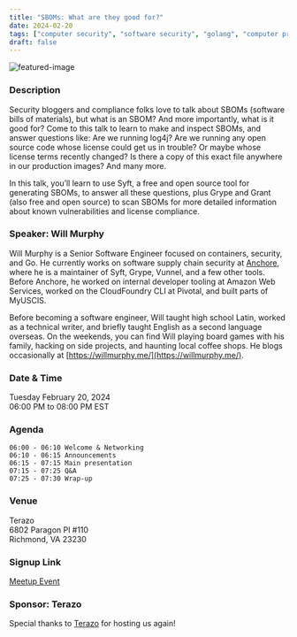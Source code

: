 ```yaml
---
title: "SBOMs: What are they good for?"
date: 2024-02-20
tags: ["computer security", "software security", "golang", "computer programming", "software development", "meetup"]
draft: false
---
```


![featured-image](/images/2024-02-20-img.jpeg)

### Description
Security bloggers and compliance folks love to talk about SBOMs (software bills of materials), but what is an SBOM? And more importantly, what is it good for? Come to this talk to learn to make and inspect SBOMs, and answer questions like: Are we running log4j? Are we running any open source code whose license could get us in trouble? Or maybe whose license terms recently changed? Is there a copy of this exact file anywhere in our production images? And many more.

In this talk, you’ll learn to use Syft, a free and open source tool for generating SBOMs, to answer all these questions, plus Grype and Grant (also free and open source) to scan SBOMs for more detailed information about known vulnerabilities and license compliance.

### Speaker: Will Murphy
Will Murphy is a Senior Software Engineer focused on containers, security, and Go. He currently works on software supply chain security at [Anchore](https://anchore.com/), where he is a maintainer of Syft, Grype, Vunnel, and a few other tools. Before Anchore, he worked on internal developer tooling at Amazon Web Services, worked on the CloudFoundry CLI at Pivotal, and built parts of MyUSCIS.

Before becoming a software engineer, Will taught high school Latin, worked as a technical writer, and briefly taught English as a second language overseas. On the weekends, you can find Will playing board games with his family, hacking on side projects, and haunting local coffee shops. He blogs occasionally at [https://willmurphy.me/](https://willmurphy.me/).

### Date & Time
Tuesday February 20, 2024  
06:00 PM to 08:00 PM EST

### Agenda
```
06:00 - 06:10 Welcome & Networking
06:10 - 06:15 Announcements
06:15 - 07:15 Main presentation
07:15 - 07:25 Q&A
07:25 - 07:30 Wrap-up
```

### Venue
Terazo  
6802 Paragon Pl #110  
Richmond, VA 23230
 
### Signup Link
[Meetup Event](https://www.meetup.com/rva-software-development-user-group/events/298277675/)

### Sponsor: Terazo
Special thanks to [Terazo](https://terazo.com/) for hosting us again!
